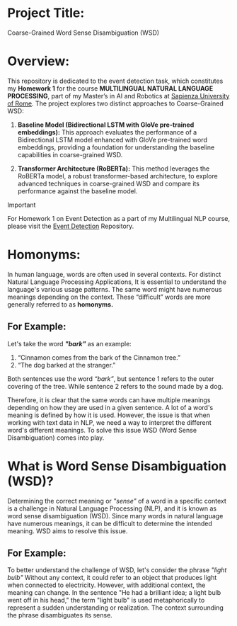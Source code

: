 # Project Title:
Coarse-Grained Word Sense Disambiguation (WSD)


# Overview:
This repository is dedicated to the event detection task, which constitutes my **Homework 1** for the course **MULTILINGUAL NATURAL LANGUAGE PROCESSING**, part of my Master’s in AI and Robotics at [Sapienza University of Rome](https://www.uniroma1.it/it/pagina-strutturale/home). The project explores two distinct approaches to Coarse-Grained WSD:

1. **Baseline Model (Bidirectional LSTM with GloVe pre-trained embeddings):** This approach evaluates the performance of a Bidirectional LSTM model enhanced with GloVe pre-trained word embeddings, providing a foundation for understanding the baseline capabilities in coarse-grained WSD.

2. **Transformer Architecture (RoBERTa):** This method leverages the RoBERTa model, a robust transformer-based architecture, to explore advanced techniques in coarse-grained WSD and compare its performance against the baseline model.

> [!IMPORTANT]
> For Homework 1 on Event Detection as a part of my Multilingual NLP course, please visit the [Event Detection](https://github.com/Sameer-Ahmed7/Event-Detection/) Repository.
>

# Homonyms:
In human language, words are often used in several contexts. For distinct Natural Language Processing Applications, It is essential to understand the language's various usage patterns. The same word might have numerous meanings depending on the context. These “difficult” words are more generally referred to as **homonyms.**

## For Example:
Let's take the word _**"bark"**_ as an example:

1. “Cinnamon comes from the bark of the Cinnamon tree.”
2. “The dog barked at the stranger.”

Both sentences use the word _“bark”_, but sentence 1 refers to the outer covering of the tree. While sentence 2 refers to the sound made by a dog. 

Therefore, it is clear that the same words can have multiple meanings depending on how they are used in a given sentence. A lot of a word's meaning is defined by how it is used. However, the issue is that when working with text data in NLP, we need a way to interpret the different word's different meanings. To solve this issue WSD (Word Sense Disambiguation) comes into play.


# What is Word Sense Disambiguation (WSD)?

Determining the correct meaning or _"sense"_ of a word in a specific context is a challenge in Natural Language Processing (NLP), and it is known as word sense disambiguation (WSD). Since many words in natural language have numerous meanings, it can be difficult to determine the intended meaning. WSD aims to resolve this issue.

## For Example:
To better understand the challenge of WSD, let's consider the phrase _"light bulb"_ Without any context, it could refer to an object that produces light when connected to electricity. However, with additional context, the meaning can change. 
In the sentence "He had a brilliant idea; a light bulb went off in his head," the term "light bulb" is used metaphorically to represent a sudden understanding or realization. The context surrounding the phrase disambiguates its sense.




